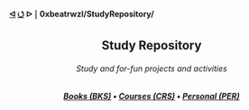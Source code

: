 <h4>
  <a href="https://github.com/0xbeatrwzl?tab=repositories">ᐊ</a>
  <a href="https://github.com/0xbeatrwzl/StudyRepository">⭯</a>
  ᐅ ￨ 0xbeatrwzl/StudyRepository/
</h4>

<div align=center>
  <h2>Study Repository</h2>
</div>

<div align=center>
  <h6>Study and for-fun projects and activities</h6>
</div>

<div align=center>
  <h5><a href="https://github.com/0xbeatrwzl/StudyRepository/tree/main/BKS">Books (BKS)</a> • <a href="https://github.com/0xbeatrwzl/StudyRepository/tree/main/CRS">Courses (CRS)</a> • <a href="https://github.com/0xbeatrwzl/StudyRepository/tree/main/PER">Personal (PER)</a></h3>
</div>

